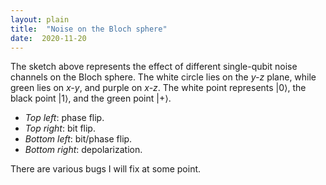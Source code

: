 ```yaml
---
layout: plain
title:  "Noise on the Bloch sphere"
date:  2020-11-20
---
```


<div id="sketch-holder"></div>

<html>
<head>

<script src="https://cdn.jsdelivr.net/npm/p5@1.1.9/lib/p5.js"></script>
<script>

let phase, bit, phaseBit, depol, depolFactor, phaseRad, bitRad, phaseBitRad;
let rad0=100;

function setup() {
  createCanvas(400, 400, WEBGL);
  phase = createSlider(1,24, 1);
  phase.position(5+5, 10+190);
  phase.style('width', '80px');
  bit = createSlider(1,24, 1);
  bit.position(width-85+5,10+190);
  bit.style('width', '80px');
  phaseBit = createSlider(1,24, 1);
  phaseBit.position(5+5,height-25+190);
  phaseBit.style('width', '80px');
  depol = createSlider(1,24, 1);
  depol.position(width-85+5, height-25+190);
  depol.style('width', '80px');
}

function draw() {
  background(205, 105, 94);
  fill(255);
  directionalLight(250, 250, 250, 0.8, 0.5, -1);
  
  strokeWeight(0);
  depolFactor = (24-depol.value())/24+0.0;
  rad = depolFactor*rad0;
  phaseRad = depolFactor*4*(phase.value()-2);
  bitRad = depolFactor*4*(bit.value()-2);
  phaseBitRad = depolFactor*4*(phaseBit.value()-2);
  
  ellipsoid(rad-phaseRad-phaseBitRad,rad-bitRad-phaseBitRad,rad-bitRad-phaseRad,24,24);
  strokeWeight(1);
  noFill();
  stroke(255);
  circle(0,0,2*rad0+10);
  strokeWeight(5);
  point(0,-rad0-10);
  rotateX(PI/2);
  strokeWeight(1);
  stroke(100,140,20);
  circle(0,0,2*rad0+10);
  rotateX(-PI/2);
  rotateY(PI/2);
  stroke(100,40,200);
  strokeWeight(1);
  circle(0,0,2*rad0+10);
  stroke(0);
  strokeWeight(5);
  point(0,rad0+10);
  rotateY(-PI/2);
  rotateZ(PI/2);
  stroke(100,140,20);
  strokeWeight(5);
  point(0,-rad0-10);
  
  orbitControl(3,3,3);
}
</script>
</head>
</html>

The sketch above represents the effect of different single-qubit noise
channels on the Bloch sphere.
The white circle lies on the *y-z* plane, while green lies on
*x-y*, and purple on *x-z*.
The white point represents |0⟩, the black point |1⟩,
and the green point |+⟩.

- *Top left*: phase flip.
- *Top right*: bit flip.
- *Bottom left*: bit/phase flip.
- *Bottom right*: depolarization.

There are various bugs I will fix at some point.
